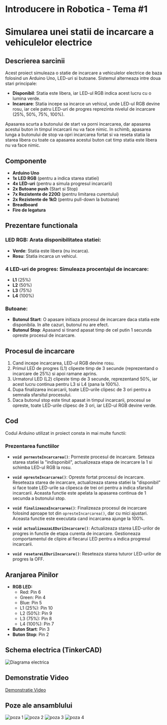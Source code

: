 # Introducere in Robotica - Tema #1

# Simularea unei statii de incarcare a vehiculelor electrice

## Descrierea sarcinii
Acest proiect simuleaza o statie de incarcare a vehiculelor electrice de baza folosind un Arduino Uno, LED-uri si butoane. Sistemul alterneaza intre doua stari principale:

- **Disponibil**: Statia este libera, iar LED-ul RGB indica acest lucru cu o lumina verde.
- **Incarcare**: Statia incepe sa incarce un vehicul, unde LED-ul RGB devine rosu, iar cele patru LED-uri de progres reprezinta nivelul de incarcare (25%, 50%, 75%, 100%).

Apasarea scurta a butonului de start va porni incarcarea, dar apasarea acestui buton in timpul incarcarii nu va face nimic.
In schimb, apasarea lunga a butonului de stop va opri incarcarea fortat si va reseta statia la starea libera cu toate ca apasarea acestui buton cat timp statia este libera nu va face nimic.

## Componente
- **Arduino Uno**
- **1x LED RGB** (pentru a indica starea statiei)
- **4x LED-uri** (pentru a simula progresul incarcarii)
- **2x Butoane push** (Start si Stop)
- **7x Rezistente de 220Ω** (pentru limitarea curentului)
- **2x Rezistente de 1kΩ** (pentru pull-down la butoane)
- **Breadboard**
- **Fire de legatura**


## Prezentare functionala

### LED RGB: Arata disponibilitatea statiei:
- **Verde**: Statia este libera (nu incarca).
- **Rosu**: Statia incarca un vehicul.

### 4 LED-uri de progres: Simuleaza procentajul de incarcare:
- **L1** (25%)
- **L2** (50%)
- **L3** (75%)
- **L4** (100%)

### Butoane:
- **Butonul Start**: O apasare initiaza procesul de incarcare daca statia este disponibila. In alte cazuri, butonul nu are efect.
- **Butonul Stop**: Apasand si tinand apasat timp de cel putin 1 secunda opreste procesul de incarcare.

## Procesul de incarcare
1. Cand incepe incarcarea, LED-ul RGB devine rosu.
2. Primul LED de progres (L1) clipeste timp de 3 secunde (reprezentand o incarcare de 25%) si apoi ramane aprins.
3. Urmatorul LED (L2) clipeste timp de 3 secunde, reprezentand 50%, iar acest lucru continua pentru L3 si L4 (pana la 100%).
4. Dupa finalizarea incarcarii, toate LED-urile clipesc de 3 ori pentru a semnala sfarsitul procesului.
5. Daca butonul stop este tinut apasat in timpul incarcarii, procesul se opreste, toate LED-urile clipesc de 3 ori, iar LED-ul RGB devine verde.


## Cod
Codul Arduino utilizat in proiect consta in mai multe functii:

### Prezentarea functiilor

- **`void pornesteIncarcarea()`**: Porneste procesul de incarcare. Seteaza starea statiei la "indisponibil", actualizeaza etapa de incarcare la 1 si schimba LED-ul RGB la rosu.

- **`void opresteIncarcarea()`**: Opreste fortat procesul de incarcare. Reseteaza starea de incarcare, actualizeaza starea statiei la "disponibil" si face toate LED-urile sa clipesca de trei ori pentru a indica sfarsitul incarcarii. Aceasta functie este apelata la apasarea continua de 1 secunda a butonului stop.

- **`void finalizeazaIncarcarea()`**: Finalizeaza procesul de incarcare folosind aproape tot din `opresteIncarcarea()`, dar cu mici ajustari. Aceasta functie este executata cand incarcarea ajunge la 100%.

- **`void actualizeazaLEDuriIncarcare()`**: Actualizeaza starea LED-urilor de progres in functie de etapa curenta de incarcare. Gestioneaza comportamentul de clipire al fiecarui LED pentru a indica progresul incarcarii.

- **`void resetareLEDuriIncarcare()`**: Reseteaza starea tuturor LED-urilor de progres la OFF.

## Aranjarea Pinilor
- **RGB LED:**
  - Red: Pin 6
  - Green: Pin 4
  - Blue: Pin 5
  - L1 (25%): Pin 10
  - L2 (50%): Pin 9
  - L3 (75%): Pin 8
  - L4 (100%): Pin 7
- **Buton Start**: Pin 3
- **Buton Stop**: Pin 2


## Schema electrica (TinkerCAD)

![Diagrama electrica](./schema-circuit.png)

## Demonstratie Video
[Demonstratie Video](https://youtube.com/shorts/J3dgeJ_FG_0) 

## Poze ale ansamblului
![poza 1](./poza1.jpeg)
![poza 2](./poza2.jpeg)
![poza 3](./poza3.jpeg)
![poza 4](./poza4.jpeg)


